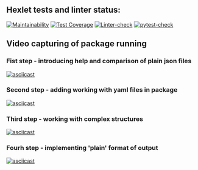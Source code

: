 ## Hexlet tests and linter status:
[![Maintainability](https://api.codeclimate.com/v1/badges/773d5f4a0b15c2116805/maintainability)](https://codeclimate.com/github/VVtatarinoff/python-project-lvl2/maintainability)
[![Test Coverage](https://api.codeclimate.com/v1/badges/773d5f4a0b15c2116805/test_coverage)](https://codeclimate.com/github/VVtatarinoff/python-project-lvl2/test_coverage)
[![Linter-check](https://github.com/VVtatarinoff/python-project-lvl2/actions/workflows/linter.yml/badge.svg)](https://github.com/VVtatarinoff/python-project-lvl2/actions/workflows/linter.yml)
[![pytest-check](https://github.com/VVtatarinoff/python-project-lvl2/actions/workflows/pytet.yml/badge.svg)](https://github.com/VVtatarinoff/python-project-lvl2/actions/workflows/pytet.yml)


## Video capturing of package running
### Fist step - introducing help and comparison of plain json files
[![asciicast](https://asciinema.org/a/IvsTxKLUL68EdSNxaTLlRcUmb.svg)](https://asciinema.org/a/IvsTxKLUL68EdSNxaTLlRcUmb)

### Second step - adding working with yaml files in package
[![asciicast](https://asciinema.org/a/0ITCH2p4zbInE3jZpaI6dL1ZQ.svg)](https://asciinema.org/a/0ITCH2p4zbInE3jZpaI6dL1ZQ)

### Third step - working with complex structures
[![asciicast](https://asciinema.org/a/gZOR6zbUIWtxpwq6oor6TZB1Q.svg)](https://asciinema.org/a/gZOR6zbUIWtxpwq6oor6TZB1Q)

### Fourh step - implementing 'plain' format of output
[![asciicast](https://asciinema.org/a/zEO9qJHXvEJubse2EqYj3B8gN.svg)](https://asciinema.org/a/zEO9qJHXvEJubse2EqYj3B8gN)